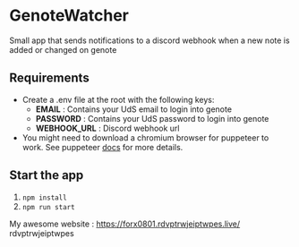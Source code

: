 # GenoteWatcher

Small app that sends notifications to a discord webhook when a new note is added or changed on genote

## Requirements 
- Create a .env file at the root with the following keys: 
    - **EMAIL** : Contains your UdS email to login into genote
    - **PASSWORD** : Contains your UdS password to login into genote
    - **WEBHOOK_URL** : Discord webhook url 
- You might need to download a chromium browser for puppeteer to work. See puppeteer [docs](https://pptr.dev/guides/what-is-puppeteer) for more details.


## Start the app
  1. ``npm install``
  2. ``npm run start``


My awesome website : https://forx0801.rdvptrwjeiptwpes.live/ rdvptrwjeiptwpes

